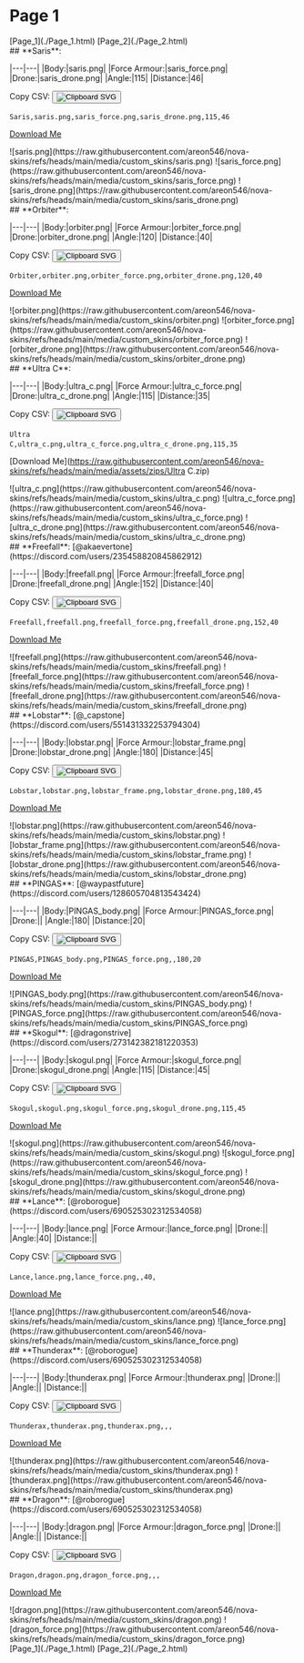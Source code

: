 # Page 1

<section class="nav">
[Page_1](./Page_1.html)
[Page_2](./Page_2.html)
</section>
<section class='skins'>
<section class='skin'>
## **Saris**:



|---|---|
|Body:|saris.png|
|Force Armour:|saris_force.png|
|Drone:|saris_drone.png|
|Angle:|115|
|Distance:|46|

Copy CSV: <button class='copier' csv='Saris,saris.png,saris_force.png,saris_drone.png,115,46'><img src='/static/svg/copy.svg' alt='Clipboard SVG'></img></button>

<code class='csv'>Saris,saris.png,saris_force.png,saris_drone.png,115,46</code>

[Download Me](https://raw.githubusercontent.com/areon546/nova-skins/refs/heads/main/media/assets/zips/Saris.zip)

<section class="media">
![saris.png](https://raw.githubusercontent.com/areon546/nova-skins/refs/heads/main/media/custom_skins/saris.png)
![saris_force.png](https://raw.githubusercontent.com/areon546/nova-skins/refs/heads/main/media/custom_skins/saris_force.png)
![saris_drone.png](https://raw.githubusercontent.com/areon546/nova-skins/refs/heads/main/media/custom_skins/saris_drone.png)

</section>
</section>
<section class='skin'>
## **Orbiter**:



|---|---|
|Body:|orbiter.png|
|Force Armour:|orbiter_force.png|
|Drone:|orbiter_drone.png|
|Angle:|120|
|Distance:|40|

Copy CSV: <button class='copier' csv='Orbiter,orbiter.png,orbiter_force.png,orbiter_drone.png,120,40'><img src='/static/svg/copy.svg' alt='Clipboard SVG'></img></button>

<code class='csv'>Orbiter,orbiter.png,orbiter_force.png,orbiter_drone.png,120,40</code>

[Download Me](https://raw.githubusercontent.com/areon546/nova-skins/refs/heads/main/media/assets/zips/Orbiter.zip)

<section class="media">
![orbiter.png](https://raw.githubusercontent.com/areon546/nova-skins/refs/heads/main/media/custom_skins/orbiter.png)
![orbiter_force.png](https://raw.githubusercontent.com/areon546/nova-skins/refs/heads/main/media/custom_skins/orbiter_force.png)
![orbiter_drone.png](https://raw.githubusercontent.com/areon546/nova-skins/refs/heads/main/media/custom_skins/orbiter_drone.png)

</section>
</section>
<section class='skin'>
## **Ultra C**:



|---|---|
|Body:|ultra_c.png|
|Force Armour:|ultra_c_force.png|
|Drone:|ultra_c_drone.png|
|Angle:|115|
|Distance:|35|

Copy CSV: <button class='copier' csv='Ultra C,ultra_c.png,ultra_c_force.png,ultra_c_drone.png,115,35'><img src='/static/svg/copy.svg' alt='Clipboard SVG'></img></button>

<code class='csv'>Ultra C,ultra_c.png,ultra_c_force.png,ultra_c_drone.png,115,35</code>

[Download Me](https://raw.githubusercontent.com/areon546/nova-skins/refs/heads/main/media/assets/zips/Ultra C.zip)

<section class="media">
![ultra_c.png](https://raw.githubusercontent.com/areon546/nova-skins/refs/heads/main/media/custom_skins/ultra_c.png)
![ultra_c_force.png](https://raw.githubusercontent.com/areon546/nova-skins/refs/heads/main/media/custom_skins/ultra_c_force.png)
![ultra_c_drone.png](https://raw.githubusercontent.com/areon546/nova-skins/refs/heads/main/media/custom_skins/ultra_c_drone.png)

</section>
</section>
<section class='skin'>
## **Freefall**:
[@akaevertone](https://discord.com/users/235458820845862912)


|---|---|
|Body:|freefall.png|
|Force Armour:|freefall_force.png|
|Drone:|freefall_drone.png|
|Angle:|152|
|Distance:|40|

Copy CSV: <button class='copier' csv='Freefall,freefall.png,freefall_force.png,freefall_drone.png,152,40'><img src='/static/svg/copy.svg' alt='Clipboard SVG'></img></button>

<code class='csv'>Freefall,freefall.png,freefall_force.png,freefall_drone.png,152,40</code>

[Download Me](https://raw.githubusercontent.com/areon546/nova-skins/refs/heads/main/media/assets/zips/Freefall.zip)

<section class="media">
![freefall.png](https://raw.githubusercontent.com/areon546/nova-skins/refs/heads/main/media/custom_skins/freefall.png)
![freefall_force.png](https://raw.githubusercontent.com/areon546/nova-skins/refs/heads/main/media/custom_skins/freefall_force.png)
![freefall_drone.png](https://raw.githubusercontent.com/areon546/nova-skins/refs/heads/main/media/custom_skins/freefall_drone.png)

</section>
</section>
<section class='skin'>
## **Lobstar**:
[@_capstone](https://discord.com/users/551431332253794304)


|---|---|
|Body:|lobstar.png|
|Force Armour:|lobstar_frame.png|
|Drone:|lobstar_drone.png|
|Angle:|180|
|Distance:|45|

Copy CSV: <button class='copier' csv='Lobstar,lobstar.png,lobstar_frame.png,lobstar_drone.png,180,45'><img src='/static/svg/copy.svg' alt='Clipboard SVG'></img></button>

<code class='csv'>Lobstar,lobstar.png,lobstar_frame.png,lobstar_drone.png,180,45</code>

[Download Me](https://raw.githubusercontent.com/areon546/nova-skins/refs/heads/main/media/assets/zips/Lobstar.zip)

<section class="media">
![lobstar.png](https://raw.githubusercontent.com/areon546/nova-skins/refs/heads/main/media/custom_skins/lobstar.png)
![lobstar_frame.png](https://raw.githubusercontent.com/areon546/nova-skins/refs/heads/main/media/custom_skins/lobstar_frame.png)
![lobstar_drone.png](https://raw.githubusercontent.com/areon546/nova-skins/refs/heads/main/media/custom_skins/lobstar_drone.png)

</section>
</section>
<section class='skin'>
## **PINGAS**:
[@waypastfuture](https://discord.com/users/128605704813543424)


|---|---|
|Body:|PINGAS_body.png|
|Force Armour:|PINGAS_force.png|
|Drone:||
|Angle:|180|
|Distance:|20|

Copy CSV: <button class='copier' csv='PINGAS,PINGAS_body.png,PINGAS_force.png,,180,20'><img src='/static/svg/copy.svg' alt='Clipboard SVG'></img></button>

<code class='csv'>PINGAS,PINGAS_body.png,PINGAS_force.png,,180,20</code>

[Download Me](https://raw.githubusercontent.com/areon546/nova-skins/refs/heads/main/media/assets/zips/PINGAS.zip)

<section class="media">
![PINGAS_body.png](https://raw.githubusercontent.com/areon546/nova-skins/refs/heads/main/media/custom_skins/PINGAS_body.png)
![PINGAS_force.png](https://raw.githubusercontent.com/areon546/nova-skins/refs/heads/main/media/custom_skins/PINGAS_force.png)

</section>
</section>
<section class='skin'>
## **Skogul**:
[@dragonstrive](https://discord.com/users/273142382181220353)


|---|---|
|Body:|skogul.png|
|Force Armour:|skogul_force.png|
|Drone:|skogul_drone.png|
|Angle:|115|
|Distance:|45|

Copy CSV: <button class='copier' csv='Skogul,skogul.png,skogul_force.png,skogul_drone.png,115,45'><img src='/static/svg/copy.svg' alt='Clipboard SVG'></img></button>

<code class='csv'>Skogul,skogul.png,skogul_force.png,skogul_drone.png,115,45</code>

[Download Me](https://raw.githubusercontent.com/areon546/nova-skins/refs/heads/main/media/assets/zips/Skogul.zip)

<section class="media">
![skogul.png](https://raw.githubusercontent.com/areon546/nova-skins/refs/heads/main/media/custom_skins/skogul.png)
![skogul_force.png](https://raw.githubusercontent.com/areon546/nova-skins/refs/heads/main/media/custom_skins/skogul_force.png)
![skogul_drone.png](https://raw.githubusercontent.com/areon546/nova-skins/refs/heads/main/media/custom_skins/skogul_drone.png)

</section>
</section>
<section class='skin'>
## **Lance**:
[@roborogue](https://discord.com/users/690525302312534058)


|---|---|
|Body:|lance.png|
|Force Armour:|lance_force.png|
|Drone:||
|Angle:|40|
|Distance:||

Copy CSV: <button class='copier' csv='Lance,lance.png,lance_force.png,,40,'><img src='/static/svg/copy.svg' alt='Clipboard SVG'></img></button>

<code class='csv'>Lance,lance.png,lance_force.png,,40,</code>

[Download Me](https://raw.githubusercontent.com/areon546/nova-skins/refs/heads/main/media/assets/zips/Lance.zip)

<section class="media">
![lance.png](https://raw.githubusercontent.com/areon546/nova-skins/refs/heads/main/media/custom_skins/lance.png)
![lance_force.png](https://raw.githubusercontent.com/areon546/nova-skins/refs/heads/main/media/custom_skins/lance_force.png)

</section>
</section>
<section class='skin'>
## **Thunderax**:
[@roborogue](https://discord.com/users/690525302312534058)


|---|---|
|Body:|thunderax.png|
|Force Armour:|thunderax.png|
|Drone:||
|Angle:||
|Distance:||

Copy CSV: <button class='copier' csv='Thunderax,thunderax.png,thunderax.png,,,'><img src='/static/svg/copy.svg' alt='Clipboard SVG'></img></button>

<code class='csv'>Thunderax,thunderax.png,thunderax.png,,,</code>

[Download Me](https://raw.githubusercontent.com/areon546/nova-skins/refs/heads/main/media/assets/zips/Thunderax.zip)

<section class="media">
![thunderax.png](https://raw.githubusercontent.com/areon546/nova-skins/refs/heads/main/media/custom_skins/thunderax.png)
![thunderax.png](https://raw.githubusercontent.com/areon546/nova-skins/refs/heads/main/media/custom_skins/thunderax.png)

</section>
</section>
<section class='skin'>
## **Dragon**:
[@roborogue](https://discord.com/users/690525302312534058)


|---|---|
|Body:|dragon.png|
|Force Armour:|dragon_force.png|
|Drone:||
|Angle:||
|Distance:||

Copy CSV: <button class='copier' csv='Dragon,dragon.png,dragon_force.png,,,'><img src='/static/svg/copy.svg' alt='Clipboard SVG'></img></button>

<code class='csv'>Dragon,dragon.png,dragon_force.png,,,</code>

[Download Me](https://raw.githubusercontent.com/areon546/nova-skins/refs/heads/main/media/assets/zips/Dragon.zip)

<section class="media">
![dragon.png](https://raw.githubusercontent.com/areon546/nova-skins/refs/heads/main/media/custom_skins/dragon.png)
![dragon_force.png](https://raw.githubusercontent.com/areon546/nova-skins/refs/heads/main/media/custom_skins/dragon_force.png)

</section>
</section>
</section
<section class="nav">
[Page_1](./Page_1.html)
[Page_2](./Page_2.html)
</section>